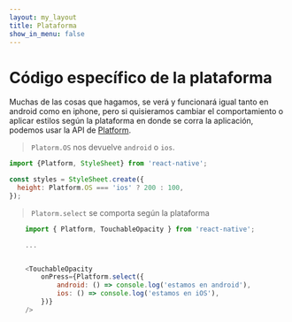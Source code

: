```yaml
---
layout: my_layout
title: Plataforma
show_in_menu: false
---
```

# Código específico de la plataforma

Muchas de las cosas que hagamos, se verá y funcionará igual tanto en android como en iphone, pero si quisieramos cambiar el comportamiento o aplicar estilos según la plataforma en donde se corra la aplicación, podemos usar la API de [Platform](https://reactnative.dev/docs/platform-specific-code).

> `Platorm.OS` nos devuelve `android` o `ios`.

```js
import {Platform, StyleSheet} from 'react-native';

const styles = StyleSheet.create({
  height: Platform.OS === 'ios' ? 200 : 100,
});
```

> `Platorm.select` se comporta según la plataforma

```js
    import { Platform, TouchableOpacity } from 'react-native';

    ...


    <TouchableOpacity
        onPress={Platform.select({
            android: () => console.log('estamos en android'),
            ios: () => console.log('estamos en iOS'),
        })}
    />
```
